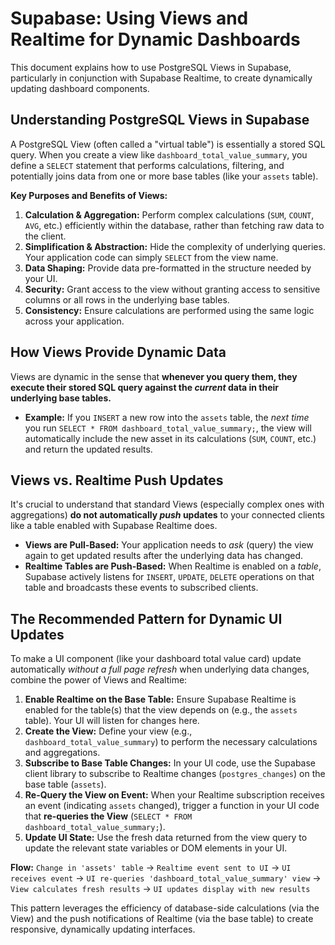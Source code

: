 # Supabase: Using Views and Realtime for Dynamic Dashboards

This document explains how to use PostgreSQL Views in Supabase, particularly in conjunction with Supabase Realtime, to create dynamically updating dashboard components.

## Understanding PostgreSQL Views in Supabase

A PostgreSQL View (often called a "virtual table") is essentially a stored SQL query. When you create a view like `dashboard_total_value_summary`, you define a `SELECT` statement that performs calculations, filtering, and potentially joins data from one or more base tables (like your `assets` table).

**Key Purposes and Benefits of Views:**

1.  **Calculation & Aggregation:** Perform complex calculations (`SUM`, `COUNT`, `AVG`, etc.) efficiently within the database, rather than fetching raw data to the client.
2.  **Simplification & Abstraction:** Hide the complexity of underlying queries. Your application code can simply `SELECT` from the view name.
3.  **Data Shaping:** Provide data pre-formatted in the structure needed by your UI.
4.  **Security:** Grant access to the view without granting access to sensitive columns or all rows in the underlying base tables.
5.  **Consistency:** Ensure calculations are performed using the same logic across your application.

## How Views Provide Dynamic Data

Views are dynamic in the sense that **whenever you query them, they execute their stored SQL query against the *current* data in their underlying base tables.**

*   **Example:** If you `INSERT` a new row into the `assets` table, the *next time* you run `SELECT * FROM dashboard_total_value_summary;`, the view will automatically include the new asset in its calculations (`SUM`, `COUNT`, etc.) and return the updated results.

## Views vs. Realtime Push Updates

It's crucial to understand that standard Views (especially complex ones with aggregations) **do not automatically *push* updates** to your connected clients like a table enabled with Supabase Realtime does.

*   **Views are Pull-Based:** Your application needs to *ask* (query) the view again to get updated results after the underlying data has changed.
*   **Realtime Tables are Push-Based:** When Realtime is enabled on a *table*, Supabase actively listens for `INSERT`, `UPDATE`, `DELETE` operations on that table and broadcasts these events to subscribed clients.

## The Recommended Pattern for Dynamic UI Updates

To make a UI component (like your dashboard total value card) update automatically *without a full page refresh* when underlying data changes, combine the power of Views and Realtime:

1.  **Enable Realtime on the Base Table:** Ensure Supabase Realtime is enabled for the table(s) that the view depends on (e.g., the `assets` table). Your UI will listen for changes here.
2.  **Create the View:** Define your view (e.g., `dashboard_total_value_summary`) to perform the necessary calculations and aggregations.
3.  **Subscribe to Base Table Changes:** In your UI code, use the Supabase client library to subscribe to Realtime changes (`postgres_changes`) on the base table (`assets`).
4.  **Re-Query the View on Event:** When your Realtime subscription receives an event (indicating `assets` changed), trigger a function in your UI code that **re-queries the View** (`SELECT * FROM dashboard_total_value_summary;`).
5.  **Update UI State:** Use the fresh data returned from the view query to update the relevant state variables or DOM elements in your UI.

**Flow:**
`Change in 'assets' table` -> `Realtime event sent to UI` -> `UI receives event` -> `UI re-queries 'dashboard_total_value_summary' view` -> `View calculates fresh results` -> `UI updates display with new results`

This pattern leverages the efficiency of database-side calculations (via the View) and the push notifications of Realtime (via the base table) to create responsive, dynamically updating interfaces. 